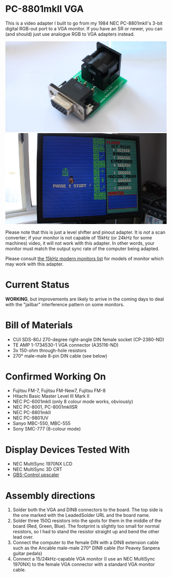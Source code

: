 # PC-8801mkII VGA
This is a video adapter I built to go from my 1984 NEC PC-8801mkII's 3-bit digital RGB-out port to a VGA monitor. If you have an SR or newer, you can (and should) just use analogue RGB to VGA adapters instead.

![Assembled adapter](pictures/pc88-vga-1.jpg)
![Dragon Slayer](pictures/dragon-slayer-gameplay.jpg)

Please note that this is just a level shifter and pinout adapter. It is _not_ a scan converter; if your monitor is not capable of 15kHz (or 24kHz for some machines) video, it will not work with this adapter. In other words, your monitor must match the output sync rate of the computer being adapted.

Please consult [the 15kHz modern monitors list](http://15khz.wikidot.com/) for models of monitor which may work with this adapter.

# Current Status
**WORKING**, but improvements are likely to arrive in the coming days to deal with the "jailbar" interference pattern on some monitors.

# Bill of Materials
 * CUI SDS-80J 270-degree right-angle DIN female socket (CP-2380-ND)
 * TE AMP 1-1734530-1 VGA connector (A35116-ND)
 * 3x 150-ohm through-hole resistors
 * 270° male-male 8-pin DIN cable (see below)
 
# Confirmed Working On
 * Fujitsu FM-7, Fujitsu FM-New7, Fujitsu FM-8
 * Hitachi Basic Master Level III Mark II
 * NEC PC-6001mkII (only 8 colour mode works, obviously)
 * NEC PC-8001, PC-8001mkIISR
 * NEC PC-8801mkII
 * NEC PC-9801UV
 * Sanyo MBC-550, MBC-555
 * Sony SMC-777 (8-colour mode)

# Display Devices Tested With
 * NEC MultiSync 1970NX LCD
 * NEC MultiSync 3D CRT
 * [GBS-Control upscaler](https://github.com/ramapcsx2/gbs-control)

# Assembly directions
 1. Solder both the VGA and DIN8 connectors to the board. The top side is the one marked with the LeadedSolder URL and the board name.
 2. Solder three 150Ω resistors into the spots for them in the middle of the board (Red, Green, Blue). The footprint is slightly too small for normal resistors, so I had to stand the resistor straight up and bend the other lead over.
 3. Connect the computer to the female DIN with a DIN8 extension cable such as the Ancable male-male 270° DIN8 cable (for Peavey Sanpera guitar pedals)
 4. Connect a 15/24kHz-capable VGA monitor (I use an NEC MultiSync 1970NX) to the female VGA connector with a standard VGA monitor cable.

